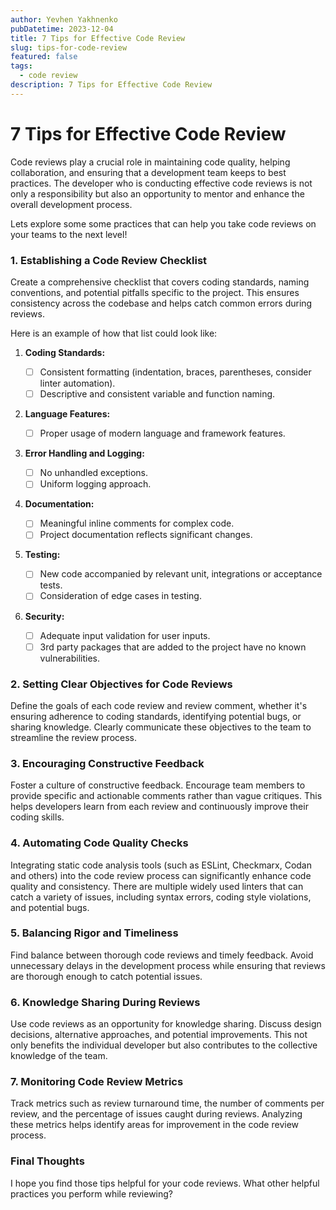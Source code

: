 ```yaml
---
author: Yevhen Yakhnenko
pubDatetime: 2023-12-04
title: 7 Tips for Effective Code Review
slug: tips-for-code-review
featured: false
tags:
  - code review
description: 7 Tips for Effective Code Review
---
```


# 7 Tips for Effective Code Review

Code reviews play a crucial role in maintaining code quality, helping collaboration, and ensuring that a development team keeps to best practices. The developer who is conducting effective code reviews is not only a responsibility but also an opportunity to mentor and enhance the overall development process.

Lets explore some some practices that can help you take code reviews on your teams to the next level!

### 1. Establishing a Code Review Checklist

Create a comprehensive checklist that covers coding standards, naming conventions, and potential pitfalls specific to the project. This ensures consistency across the codebase and helps catch common errors during reviews.

Here is an example of how that list could look like:

1. **Coding Standards:**

   - [ ] Consistent formatting (indentation, braces, parentheses, consider linter automation).
   - [ ] Descriptive and consistent variable and function naming.

2. **Language Features:**

   - [ ] Proper usage of modern language and framework features.

3. **Error Handling and Logging:**

   - [ ] No unhandled exceptions.
   - [ ] Uniform logging approach.

4. **Documentation:**

   - [ ] Meaningful inline comments for complex code.
   - [ ] Project documentation reflects significant changes.

5. **Testing:**

   - [ ] New code accompanied by relevant unit, integrations or acceptance tests.
   - [ ] Consideration of edge cases in testing.

6. **Security:**
   - [ ] Adequate input validation for user inputs.
   - [ ] 3rd party packages that are added to the project have no known vulnerabilities.

### 2. Setting Clear Objectives for Code Reviews

Define the goals of each code review and review comment, whether it's ensuring adherence to coding standards, identifying potential bugs, or sharing knowledge. Clearly communicate these objectives to the team to streamline the review process.

### 3. Encouraging Constructive Feedback

Foster a culture of constructive feedback. Encourage team members to provide specific and actionable comments rather than vague critiques. This helps developers learn from each review and continuously improve their coding skills.

### 4. Automating Code Quality Checks

Integrating static code analysis tools (such as ESLint, Checkmarx, Codan and others) into the code review process can significantly enhance code quality and consistency. There are multiple widely used linters that can catch a variety of issues, including syntax errors, coding style violations, and potential bugs.

### 5. Balancing Rigor and Timeliness

Find balance between thorough code reviews and timely feedback. Avoid unnecessary delays in the development process while ensuring that reviews are thorough enough to catch potential issues.

### 6. Knowledge Sharing During Reviews

Use code reviews as an opportunity for knowledge sharing. Discuss design decisions, alternative approaches, and potential improvements. This not only benefits the individual developer but also contributes to the collective knowledge of the team.

### 7. Monitoring Code Review Metrics

Track metrics such as review turnaround time, the number of comments per review, and the percentage of issues caught during reviews. Analyzing these metrics helps identify areas for improvement in the code review process.

### Final Thoughts

I hope you find those tips helpful for your code reviews. What other helpful practices you perform while reviewing?

